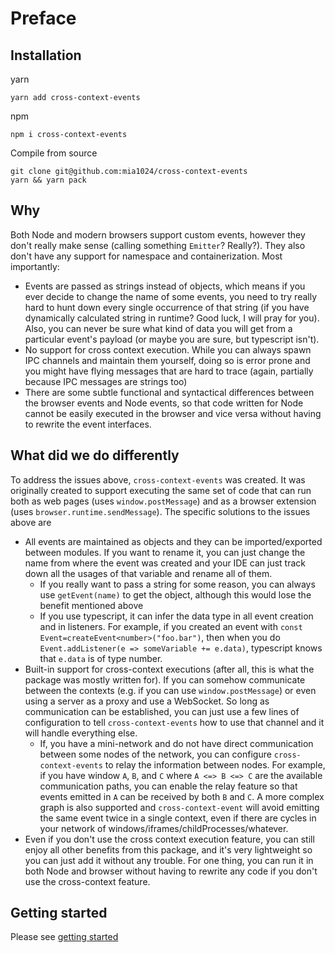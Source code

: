 # Preface

## Installation
yarn
```shell
yarn add cross-context-events
```
npm 
```shell
npm i cross-context-events
```

Compile from source
```shell
git clone git@github.com:mia1024/cross-context-events
yarn && yarn pack
```

## Why

Both Node and modern browsers support custom events, however they don't really
make sense (calling something `Emitter`? Really?). They also don't have any
support for namespace and containerization. Most importantly:
- Events are passed as strings instead of objects, which means if you ever
  decide to change the name of some events, you need to try really hard to hunt down
  every single occurrence of that string (if you have dynamically calculated string
  in runtime? Good luck, I will pray for you). Also, you can never be sure what
  kind of data you will get from a particular event's payload (or maybe you
  are sure, but typescript isn't).
- No support for cross context execution. While you can always spawn IPC channels
  and maintain them yourself, doing so is error prone and you might have flying
  messages that are hard to trace (again, partially because IPC messages
  are strings too)
- There are some subtle functional and syntactical differences between the browser
  events and Node events, so that code written for Node cannot be easily executed
  in the browser and vice versa without having to rewrite the event interfaces.

## What did we do differently

To address the issues above, `cross-context-events` was created. It was
originally created to support executing the same set of code that can run
both as web pages (uses `window.postMessage`) and as a browser extension (uses
`browser.runtime.sendMessage`). The specific solutions to the issues above are
- All events are maintained as objects and they can be imported/exported between
  modules. If you want to rename it, you can just change the name from where the
  event was created and your IDE can just track down all the usages of that variable
  and rename all of them.
    - If you really want to pass a string for some reason, you can always use
      `getEvent(name)` to get the object, although this would lose the benefit
      mentioned above
    - If you use typescript, it can infer the data type in all event
      creation and in listeners. For example, if you created an event with
      `const Event=createEvent<number>("foo.bar")`, then when you do
      `Event.addListener(e => someVariable += e.data)`, typescript knows that
      `e.data` is of type number.
- Built-in support for cross-context executions (after all, this is what the
  package was mostly written for). If you can somehow communicate between the
  contexts (e.g. if you can use `window.postMessage`) or even using a server
  as a proxy and use a WebSocket. So long as communication can be established,
  you can just use a few lines of configuration to tell `cross-context-events`
  how to use that channel and it will handle everything else.
    - If, you have a mini-network and do not have direct communication between
      some nodes of the network, you can configure `cross-context-events` to
      relay the information between nodes. For example, if you have window
      `A`, `B`, and `C` where `A <=> B <=> C` are the available communication paths,
      you can enable the relay feature so that events emitted in `A` can be
      received by both `B` and `C`. A more complex graph is also supported and
      `cross-context-event` will avoid emitting the same event twice in a single
      context, even if there are cycles in your network of
      windows/iframes/childProcesses/whatever.
- Even if you don't use the cross context execution feature, you can still enjoy
  all other benefits from this package, and it's very lightweight so you can
  just add it without any trouble. For one thing, you can run it in both Node
  and browser without having to rewrite any code if you don't use the cross-context
  feature. 

## Getting started

Please see [getting started](/getting-started)
